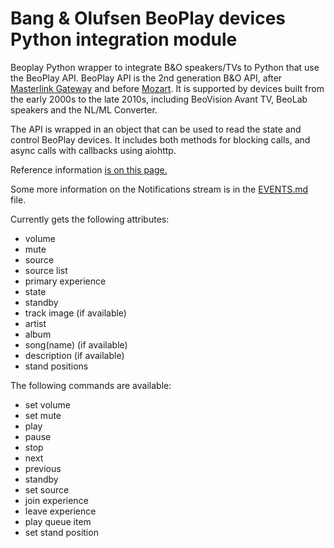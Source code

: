 # Bang & Olufsen BeoPlay devices Python integration module

Beoplay Python wrapper to integrate B&amp;O speakers/TVs to Python that use the BeoPlay API. BeoPlay API is the 2nd generation B&O API, after [Masterlink Gateway](https://github.com/giachello/mlgw) and before [Mozart](https://github.com/bang-olufsen/mozart-open-api). It is supported by devices built from the early 2000s to the late 2010s, including BeoVision Avant TV, BeoLab speakers and the NL/ML Converter.

The API is wrapped in an object that can be used  to read the state and control BeoPlay devices. It includes both methods for blocking calls, and async calls with callbacks using aiohttp.

Reference information [is on this page.](https://documenter.getpostman.com/view/1053298/T1LTe4Lt)

Some more information on the Notifications stream is in the [EVENTS.md](EVENTS.md) file.

Currently gets the following attributes:
- volume
- mute
- source
- source list
- primary experience
- state
- standby
- track image (if available)
- artist 
- album
- song(name) (if available)
- description (if available)
- stand positions

The following commands are available:
- set volume
- set mute
- play
- pause
- stop
- next
- previous
- standby
- set source
- join experience
- leave experience
- play queue item
- set stand position
